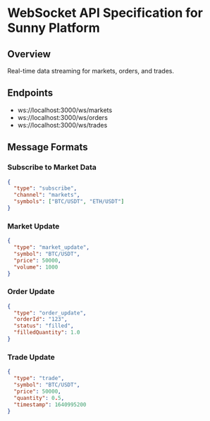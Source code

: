 # WebSocket API Specification for Sunny Platform

## Overview
Real-time data streaming for markets, orders, and trades.

## Endpoints
- ws://localhost:3000/ws/markets
- ws://localhost:3000/ws/orders
- ws://localhost:3000/ws/trades

## Message Formats

### Subscribe to Market Data
```json
{
  "type": "subscribe",
  "channel": "markets",
  "symbols": ["BTC/USDT", "ETH/USDT"]
}
```

### Market Update
```json
{
  "type": "market_update",
  "symbol": "BTC/USDT",
  "price": 50000,
  "volume": 1000
}
```

### Order Update
```json
{
  "type": "order_update",
  "orderId": "123",
  "status": "filled",
  "filledQuantity": 1.0
}
```

### Trade Update
```json
{
  "type": "trade",
  "symbol": "BTC/USDT",
  "price": 50000,
  "quantity": 0.5,
  "timestamp": 1640995200
}
